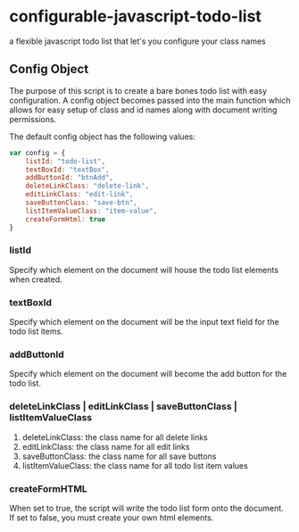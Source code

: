 # configurable-javascript-todo-list
a flexible javascript todo list that let's you configure your class names

## Config Object
The purpose of this script is to create a bare bones todo list with easy configuration. A config object becomes passed into the main function which allows for easy setup of class and id names along with document writing permissions.

The default config object has the following values:

```javascript
var config = {
	listId: "todo-list",
	textBoxId: "textBox",
	addButtonId: "btnAdd",
	deleteLinkClass: "delete-link",
	editLinkClass: "edit-link",
	saveButtonClass: "save-btn",
	listItemValueClass: "item-value",
	createFormHtml: true
}
```

### listId
Specify which element on the document will house the todo list elements when created.

### textBoxId
Specify which element on the document will be the input text field for the todo list items.

### addButtonId
Specify which element on the document will become the add button for the todo list.

### deleteLinkClass | editLinkClass | saveButtonClass | listItemValueClass
1. deleteLinkClass: the class name for all delete links
2. editLinkClass: the class name for all edit links
3. saveButtonClass: the class name for all save buttons
4. listItemValueClass: the class name for all todo list item values

### createFormHTML
When set to true, the script will write the todo list form onto the document. If set to false, you must create your own html elements.

